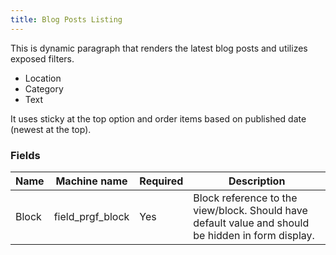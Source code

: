 ```yaml
---
title: Blog Posts Listing
---
```


This is dynamic paragraph that renders the latest blog posts and utilizes exposed filters.

 - Location
 - Category
 - Text


It uses sticky at the top option and order items based on published date (newest at the top).

### Fields

| Name  | Machine name | Required | Description |
| ------------- | ------------- | ------------- | ------------- |
| Block | field\_prgf_block | Yes | Block reference to the view/block. Should have default value and should be hidden in form display. |
